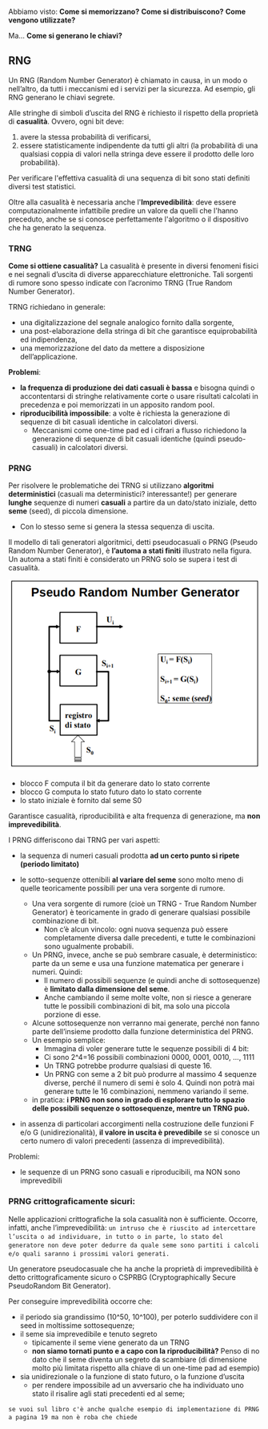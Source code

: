 Abbiamo visto:
**Come si memorizzano?**
**Come si distribuiscono?**
**Come vengono utilizzate?**

Ma...
**Come si generano le chiavi?**


## RNG
Un RNG (Random Number Generator) è chiamato in causa, in un modo o nell’altro, da tutti i meccanismi ed i servizi per la sicurezza. Ad esempio, gli RNG generano le chiavi segrete.

Alle stringhe di simboli d’uscita del RNG è richiesto il rispetto della proprietà di **casualità**. Ovvero, ogni bit deve:
1. avere la stessa probabilità di verificarsi,
2. essere statisticamente indipendente da tutti gli altri (la probabilità di una qualsiasi coppia di valori nella stringa deve essere il prodotto delle loro probabilità).

Per verificare l'effettiva casualità di una sequenza di bit sono stati definiti diversi test statistici. 

Oltre alla casualità è necessaria anche l'**Imprevedibilità**: deve essere computazionalmente infattibile predire un valore da quelli che l'hanno preceduto, anche se si conosce perfettamente l'algoritmo o il dispositivo che ha generato la sequenza.



### TRNG
**Come si ottiene casualità?**
La casualità è presente in diversi fenomeni fisici e nei segnali d’uscita di diverse apparecchiature elettroniche. Tali sorgenti di rumore sono spesso
indicate con l’acronimo TRNG (True Random Number Generator). 

TRNG richiedano in generale:
- una digitalizzazione del segnale analogico fornito dalla sorgente,
- una post-elaborazione della stringa di bit che garantisce equiprobabilità ed indipendenza,
- una memorizzazione del dato da mettere a disposizione dell’applicazione. 

**Problemi**:
-  **la frequenza di produzione dei dati casuali è bassa** e bisogna quindi o accontentarsi di stringhe relativamente corte o usare risultati calcolati in precedenza e poi memorizzati in un apposito random pool. 
- **riproducibilità impossibile**: a volte è richiesta la generazione di sequenze di bit casuali identiche in calcolatori diversi. 
    - Meccanismi come one-time pad ed i cifrari a flusso richiedono la generazione di sequenze di bit casuali identiche (quindi pseudo-casuali) in calcolatori diversi.




### PRNG
Per risolvere le problematiche dei TRNG si utilizzano **algoritmi deterministici** (casuali ma deterministici? interessante!) per generare **lunghe** sequenze di numeri **casuali** a partire da un dato/stato iniziale, detto **seme** (seed), di piccola dimensione.
- Con lo stesso seme si genera la stessa sequenza di uscita.

Il modello di tali generatori algoritmici, detti pseudocasuali o PRNG (Pseudo Random Number Generator), è **l’automa a stati finiti** illustrato nella figura. Un automa a stati finiti è considerato un PRNG solo se supera i test di casualità.

![alt text](../immagini/PRNG.png)
- blocco F computa il bit da generare dato lo stato corrente
- blocco G computa lo stato futuro dato lo stato corrente
- lo stato iniziale è fornito dal seme S0


Garantisce casualità, riproducibilità e alta frequenza di generazione, ma **non imprevedibilità**. 


I PRNG differiscono dai TRNG per vari aspetti:
- la sequenza di numeri casuali prodotta **ad un certo punto si ripete (periodo limitato)**

- le sotto-sequenze ottenibili **al variare del seme** sono molto meno di quelle teoricamente possibili per una vera sorgente di rumore.
    - Una vera sorgente di rumore (cioè un TRNG - True Random Number Generator) è teoricamente in grado di generare qualsiasi possibile combinazione di bit.    
        - Non c’è alcun vincolo: ogni nuova sequenza può essere completamente diversa dalle precedenti, e tutte le combinazioni sono ugualmente probabili.
    - Un PRNG, invece, anche se può sembrare casuale, è deterministico: parte da un seme e usa una funzione matematica per generare i numeri. Quindi:
        - Il numero di possibili sequenze (e quindi anche di sottosequenze) è **limitato dalla dimensione del seme**.
        - Anche cambiando il seme molte volte, non si riesce a generare tutte le possibili combinazioni di bit, ma solo una piccola porzione di esse.
    - Alcune sottosequenze non verranno mai generate, perché non fanno parte dell’insieme prodotto dalla funzione deterministica del PRNG.
    - Un esempio semplice:
        - Immagina di voler generare tutte le sequenze possibili di 4 bit:
        - Ci sono 2^4=16 possibili combinazioni 0000, 0001, 0010, ..., 1111
        - Un TRNG potrebbe produrre qualsiasi di queste 16.
        - Un PRNG con seme a 2 bit può produrre al massimo 4 sequenze diverse, perché il numero di semi è solo 4. Quindi non potrà mai generare tutte le 16 combinazioni, nemmeno variando il seme.
    - in pratica: **i PRNG non sono in grado di esplorare tutto lo spazio delle possibili sequenze o sottosequenze, mentre un TRNG può.**
        
- in assenza di particolari accorgimenti nella costruzione delle funzioni F e/o G (unidirezionalità), **il valore in uscita è prevedibile** se si conosce un certo numero di valori precedenti (assenza di imprevedibilità). 

Problemi:
- le sequenze di un PRNG sono casuali e riproducibili, ma NON sono imprevedibili



### PRNG crittograficamente sicuri:
Nelle applicazioni crittografiche la sola casualità non è sufficiente. Occorre, infatti, anche l’imprevedibilità: ```un intruso che è riuscito ad intercettare l’uscita o ad individuare, in tutto o in parte, lo stato del generatore non deve poter dedurre da quale seme sono partiti i calcoli e/o quali saranno i prossimi valori generati.```

Un generatore pseudocasuale che ha anche la proprietà di imprevedibilità è detto crittograficamente sicuro o CSPRBG (Cryptographically Secure PseudoRandom Bit Generator).

Per conseguire imprevedibilità occorre che:
- il periodo sia grandissimo (10^50, 10^100), per poterlo suddividere con il seed in moltissime sottosequenze;
- il seme sia imprevedibile e tenuto segreto
    - tipicamente il seme viene generato da un TRNG
    - **non siamo tornati punto e a capo con la riproducibilità?** Penso di no dato che il seme diventa un segreto da scambiare (di dimensione molto più limitata rispetto alla chiave di un one-time pad ad esempio)
- sia unidirezionale o la funzione di stato futuro, o la funzione d’uscita
    - per rendere impossibile ad un avversario che ha individuato uno stato il risalire agli stati precedenti ed al seme; 

```
se vuoi sul libro c'è anche qualche esempio di implementazione di PRNG a pagina 19 ma non è roba che chiede
```